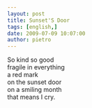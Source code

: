 ```yaml
---
layout: post
title: Sunset'S Door
tags: [english,]
date: 2009-07-09 10:07:00
author: pietro
---
```

So kind so good<br/>fragile in everything<br/>a red mark<br/>on the sunset door<br/>on a smiling month<br/>that means I cry.
